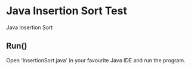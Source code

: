# Java Insertion Sort Test
 Java Insertion Sort

## Run()
Open 'InsertionSort.java' in your favourite Java IDE and run the program.  

